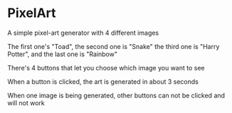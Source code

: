 # PixelArt

A simple pixel-art generator with 4 different images

The first one's "Toad", the second one is "Snake" the third one is "Harry Potter", and the last one is "Rainbow"

There's 4 buttons that let you choose which image you want to see

When a button is clicked, the art is generated in about 3 seconds

When one image is being generated, other buttons can not be clicked and will not work